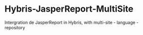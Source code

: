 # Hybris-JasperReport-MultiSite
Intergration de JasperReport in Hybris, with multi-site - language - repository
